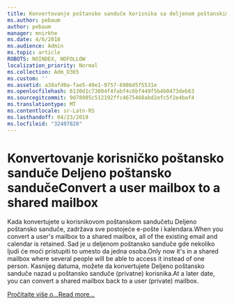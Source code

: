 ```yaml
---
title: Konvertovanje poštansko sanduče korisnika sa deljenom poštanskim sandučetom
ms.author: pebaum
author: pebaum
manager: mnirkhe
ms.date: 4/6/2018
ms.audience: Admin
ms.topic: article
ROBOTS: NOINDEX, NOFOLLOW
localization_priority: Normal
ms.collection: Adm_O365
ms.custom: ''
ms.assetid: a38afd0a-fae5-49e1-9757-6986d5f5531e
ms.openlocfilehash: 6130d1c73804f4fabf4c6bf449f5b4b0473deb63
ms.sourcegitcommit: 9d78905c512192ffc4675468abd2efc5f2e4baf4
ms.translationtype: MT
ms.contentlocale: sr-Latn-RS
ms.lasthandoff: 04/23/2019
ms.locfileid: "32407828"
---
```

# <a name="convert-a-user-mailbox-to-a-shared-mailbox"></a><span data-ttu-id="ba423-102">Konvertovanje korisničko poštansko sanduče Deljeno poštansko sanduče</span><span class="sxs-lookup"><span data-stu-id="ba423-102">Convert a user mailbox to a shared mailbox</span></span>

<span data-ttu-id="ba423-103">Kada konvertujete u korisnikovom poštanskom sandučetu Deljeno poštansko sanduče, zadržava sve postojeće e-pošte i kalendara.</span><span class="sxs-lookup"><span data-stu-id="ba423-103">When you convert a user's mailbox to a shared mailbox, all of the existing email and calendar is retained.</span></span> <span data-ttu-id="ba423-104">Sad je u deljenom poštansko sanduče gde nekoliko ljudi će moći pristupiti to umesto da jedna osoba.</span><span class="sxs-lookup"><span data-stu-id="ba423-104">Only now it's in a shared mailbox where several people will be able to access it instead of one person.</span></span> <span data-ttu-id="ba423-105">Kasnijeg datuma, možete da konvertujete Deljeno poštansko sanduče nazad u poštansko sanduče (privatne) korisnika.</span><span class="sxs-lookup"><span data-stu-id="ba423-105">At a later date, you can convert a shared mailbox back to a user (private) mailbox.</span></span>
  
[<span data-ttu-id="ba423-106">Pročitajte više o...</span><span class="sxs-lookup"><span data-stu-id="ba423-106">Read more...</span></span>](https://support.office.com/article/2e122487-e1f5-4f26-ba41-5689249d93ba)
  

